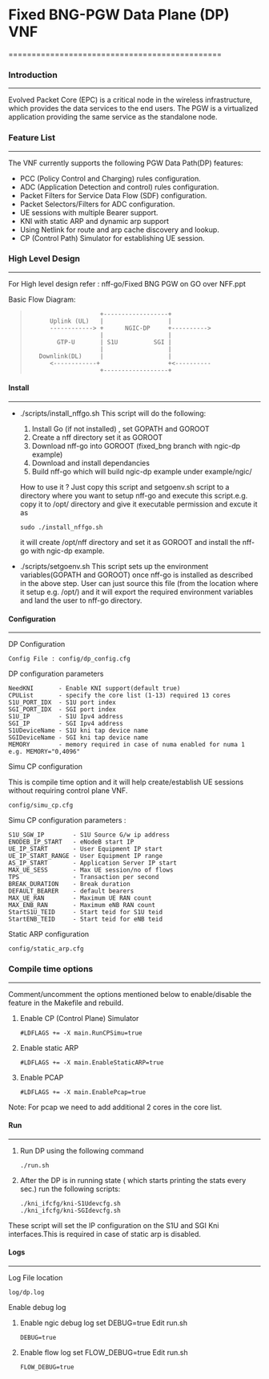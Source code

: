 # Fixed BNG-PGW Data Plane (DP) VNF
==============================================

### Introduction
----------------
Evolved Packet Core (EPC) is a critical node in the wireless infrastructure,
which provides the data services to the end users. The PGW is a virtualized application
providing the same service as the standalone node.

### Feature List
----------------
The VNF currently supports the following PGW Data Path(DP) features:
* PCC (Policy Control and Charging) rules configuration.
* ADC (Application Detection and control) rules configuration.
* Packet Filters for Service Data Flow (SDF) configuration.
* Packet Selectors/Filters for ADC configuration.
* UE sessions with multiple Bearer support.
* KNI with static ARP and dynamic arp support
* Using Netlink for route and arp cache discovery and lookup.
* CP (Control Path) Simulator for establishing UE session.

### High Level Design
----------------------
For High level design refer : nff-go/Fixed BNG PGW on GO over NFF.ppt

Basic Flow Diagram:
> ```
>                     +------------------+
>       Uplink (UL)   |                  |
>       ------------> +      NGIC-DP     +---------->
>                     |                  |
>         GTP-U       | S1U          SGI |
>                     |                  |
>    Downlink(DL)     |                  |
>       <------------+                   +<----------
>                     +------------------+
> ```

#### Install
---------------

- ./scripts/install_nffgo.sh
    This script will do the following:
    1. Install Go (if not installed) , set GOPATH and GOROOT
    2. Create a nff directory set it as GOROOT
    3. Download nff-go into GOROOT (fixed_bng branch with ngic-dp example)
    4. Download and install dependancies
    5. Build nff-go which will build ngic-dp example under example/ngic/

   How to use it ?
   Just copy this script and setgoenv.sh script to a directory where you want to setup nff-go and execute this script.e.g. copy it to /opt/ directory and give it executable permission and excute it as
   ```
   sudo ./install_nffgo.sh
   ```
   it will create /opt/nff directory and set it as GOROOT and install the nff-go with ngic-dp example.

- ./scripts/setgoenv.sh
This script sets up the environment variables(GOPATH and GOROOT) once nff-go is installed as described in the above step. User can just source this file (from the location where it setup e.g. /opt/) and it will export the required environment variables and land the user to nff-go directory.

#### Configuration
-------------------------

DP Configuration
```
Config File : config/dp_config.cfg
```
DP configuration parameters
```
NeedKNI       - Enable KNI support(default true)
CPUList       - specify the core list (1-13) required 13 cores
S1U_PORT_IDX  - S1U port index
SGI_PORT_IDX  - SGI port index
S1U_IP        - S1U Ipv4 address
SGI_IP        - SGI Ipv4 address
S1UDeviceName - S1U kni tap device name
SGIDeviceName - SGI kni tap device name
MEMORY        - memory required in case of numa enabled for numa 1 e.g. MEMORY="0,4096"

```

Simu CP configuration

This is compile time option and it will help create/establish UE sessions without requiring
control plane VNF.

```
config/simu_cp.cfg
```
Simu CP configuration parameters :

```
S1U_SGW_IP    	  - S1U Source G/w ip address
ENODEB_IP_START   - eNodeB start IP
UE_IP_START       - User Equipment IP start
UE_IP_START_RANGE - User Equipment IP range
AS_IP_START		  - Application Server IP start
MAX_UE_SESS		  - Max UE session/no of flows
TPS				  - Transaction per second
BREAK_DURATION    - Break duration
DEFAULT_BEARER    - default bearers
MAX_UE_RAN        - Maximum UE RAN count
MAX_ENB_RAN       - Maximum eNB RAN count
StartS1U_TEID     - Start teid for S1U teid
StartENB_TEID     - Start teid for eNB teid

```

Static ARP configuration
```
config/static_arp.cfg
```

### Compile time options
----------------------------

Comment/uncomment the options mentioned below to enable/disable the feature in the Makefile and rebuild.

1. Enable CP (Control Plane) Simulator
   ```
   #LDFLAGS += -X main.RunCPSimu=true
   ```
2. Enable static ARP

   ```
   #LDFLAGS += -X main.EnableStaticARP=true
   ```

3. Enable PCAP
   ```
   #LDFLAGS += -X main.EnablePcap=true
   ```

Note: For pcap we need to add additional 2 cores in the core list.

#### Run
----------------

1. Run DP using the following command
   ```
   ./run.sh
   ```
2. After the DP is in running state ( which starts printing the stats every sec.) run the following scripts:

   ```
   ./kni_ifcfg/kni-S1Udevcfg.sh
   ./kni_ifcfg/kni-SGIdevcfg.sh
   ```
These script will set the IP configuration on the S1U and SGI Kni interfaces.This is required in case of static arp is disabled.

#### Logs
--------------

Log File location
```
log/dp.log
```
Enable debug log
1. Enable ngic debug log set DEBUG=true
Edit run.sh
   ```
   DEBUG=true
   ```
2. Enable flow log set FLOW_DEBUG=true
Edit run.sh
   ```
   FLOW_DEBUG=true
   ```



